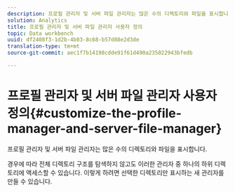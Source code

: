 ```yaml
---
description: 프로필 관리자 및 서버 파일 관리자는 많은 수의 디렉토리와 파일을 표시합니다.
solution: Analytics
title: 프로필 관리자 및 서버 파일 관리자 사용자 정의
topic: Data workbench
uuid: df2408f3-1d2b-4b03-8c68-b57d88e2d3de
translation-type: tm+mt
source-git-commit: aec1f7b14198cdde91f61d490a235022943bfedb

---
```



# 프로필 관리자 및 서버 파일 관리자 사용자 정의{#customize-the-profile-manager-and-server-file-manager}

프로필 관리자 및 서버 파일 관리자는 많은 수의 디렉토리와 파일을 표시합니다.

경우에 따라 전체 디렉토리 구조를 탐색하지 않고도 이러한 관리자 중 하나의 하위 디렉토리에 액세스할 수 있습니다. 이렇게 하려면 선택한 디렉토리만 표시하는 새 관리자를 만들 수 있습니다.
